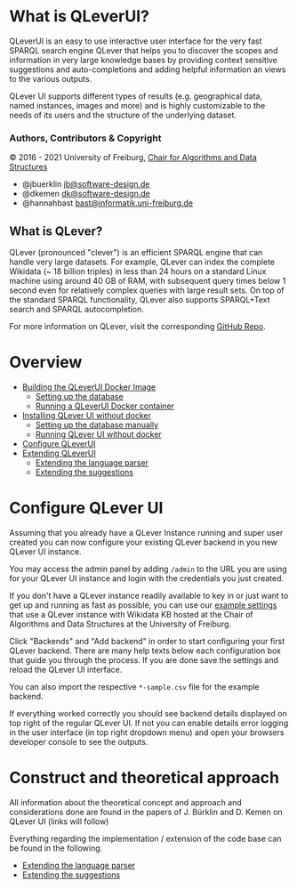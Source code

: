 # What is QLeverUI?
QLeverUI is an easy to use interactive user interface for the very fast SPARQL search engine QLever that helps you to discover the scopes and information in very large knowledge bases by providing context sensitive suggestions and auto-completions and adding helpful information an views to the various outputs.

QLever UI supports different types of results (e.g. geographical data, named instances, images and more) and is highly customizable to the needs of its users and the structure of the underlying dataset.

### Authors, Contributors & Copyright
© 2016 - 2021 University of Freiburg, [Chair for Algorithms and Data Structures](https://ad.cs.uni-freiburg.de/)

- @jbuerklin <jb@software-design.de>   
- @dkemen <dk@software-design.de>
- @hannahbast <bast@informatik.uni-freiburg.de>

## What is QLever?
QLever (pronounced "clever") is an efficient SPARQL engine that can handle very large datasets. For example, QLever can index the complete Wikidata (~ 18 billion triples) in less than 24 hours on a standard Linux machine using around 40 GB of RAM, with subsequent query times below 1 second even for relatively complex queries with large result sets. On top of the standard SPARQL functionality, QLever also supports SPARQL+Text search and SPARQL autocompletion.

For more information on QLever, visit the corresponding [GitHub Repo](https://github.com/ad-freiburg/QLever).

# Overview
* [Building the QLeverUI Docker Image](docs/install_qleverui.md#building-the-qleverui-docker-container)
    * [Setting up the database](docs/install_qleverui.md#setting-up-the-database)
    * [Running a QLeverUI Docker container](docs/install_qleverui.md#running-a-qleverui-docker-container)
* [Installing QLever UI without docker](docs/install_qleverui.md#installing-qlever-ui-without-docker)
    * [Setting up the database manually](docs/install_qleverui.md#setting-up-the-database-manually)
    * [Running QLever UI without docker](docs/install_qleverui.md#running-qlever-ui-without-docker)
* [Configure QLeverUI](#configure-qlever-ui)
* [Extending QLeverUI](#construct-and-theoretical-approach)
    * [Extending the language parser](docs/extending_parser.md)
    * [Extending the suggestions](docs/extending_suggestions.md)


# Configure QLever UI

Assuming that you already have a QLever Instance running and super user created you can now configure your existing QLever backend in you new QLever UI instance. 

You may access the admin panel by adding `/admin` to the URL you are using for your QLever UI instance and login with the credentials you just created.

If you don't have a QLever instance readily available to key in or just want to get up and running as fast as possible, you can use our [example settings](resources/) that use a QLever instance with Wikidata KB hosted at the Chair of Algorithms and Data Structures at the University of Freiburg.  

Click "Backends" and "Add backend" in order to start configuring your first QLever backend. There are many help texts below each configuration box that guide you through the process. If you are done save the settings and reload the QLever UI interface.

You can also import the respective `*-sample.csv` file for the example backend.

If everything worked correctly you should see backend details displayed on top right of the regular QLever UI. If not you can enable details error logging in the user interface (in top right dropdown menu) and open your browsers developer console to see the outputs.

# Construct and theoretical approach
All information about the theoretical concept and approach and considerations done are found in the papers of J. Bürklin and D. Kemen on QLever UI (links will follow)

Everything regarding the implementation / extension of the code base can be found in the following.

* [Extending the language parser](docs/extending_parser.md)
* [Extending the suggestions](docs/extending_suggestions.md)
